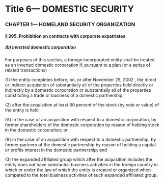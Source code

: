 
# Title 6— DOMESTIC SECURITY
### CHAPTER 1— HOMELAND SECURITY ORGANIZATION
#### § 395. Prohibition on contracts with corporate expatriates
##### (b) Inverted domestic corporation

For purposes of this section, a foreign incorporated entity shall be treated as an inverted domestic corporation if, pursuant to a plan (or a series of related transactions)

(1) the entity completes before, on, or after November 25, 2002 , the direct or indirect acquisition of substantially all of the properties held directly or indirectly by a domestic corporation or substantially all of the properties constituting a trade or business of a domestic partnership;

(2) after the acquisition at least 80 percent of the stock (by vote or value) of the entity is held

(A) in the case of an acquisition with respect to a domestic corporation, by former shareholders of the domestic corporation by reason of holding stock in the domestic corporation; or

(B) in the case of an acquisition with respect to a domestic partnership, by former partners of the domestic partnership by reason of holding a capital or profits interest in the domestic partnership; and

(3) the expanded affiliated group which after the acquisition includes the entity does not have substantial business activities in the foreign country in which or under the law of which the entity is created or organized when compared to the total business activities of such expanded affiliated group.
